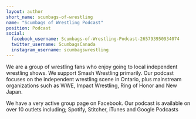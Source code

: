 ```yaml
---
layout: author
short_name: scumbags-of-wrestling
name: "Scumbags of Wrestling Podcast"
position: Podcast
social:
  facebook_username: Scumbags-of-Wrestling-Podcast-265793950934074
  twitter_username: ScumbagsCanada
  instagram_username: scumbagswrestling
---
```

We are a group of wrestling fans who enjoy going to local independent wrestling shows. We support Smash Wrestling primarily. Our podcast focuses on the independent wrestling scene in Ontario, plus mainstream organizations such as WWE, Impact Wrestling, Ring of Honor and New Japan.

We have a very active group page on Facebook. Our podcast is available on over 10 outlets including; Spotify, Stitcher, iTunes and Google Podcasts
